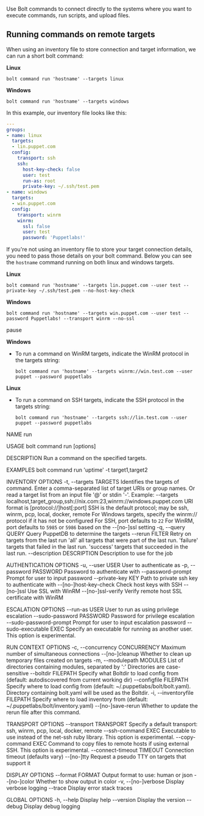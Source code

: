 Use Bolt commands to connect directly to the systems where you want to execute commands, run scripts, and upload files.


## Running commands on remote targets

When using an inventory file to store connection and target information, we can run a short bolt command:

**Linux**
```shell script
bolt command run 'hostname' --targets linux
```

**Windows**
```shell script
bolt command run 'hostname' --targets windows
```

In this example, our inventory file looks like this:

```yaml
---
groups:
- name: linux
  targets:
  - lin.puppet.com 
  config:
    transport: ssh
    ssh:
      host-key-check: false
      user: test
      run-as: root
      private-key: ~/.ssh/test.pem
- name: windows
  targets:
  - win.puppet.com
  config:
    transport: winrm
    winrm:
      ssl: false
      user: test
      password: 'Puppetlabs!'
```

If you're not using an inventory file to store your target connection details, you need to pass those details on your bolt command. Below you can see the `hostname` command running on both linux and windows targets.

**Linux**
```shell script
bolt command run 'hostname' --targets lin.puppet.com --user test --private-key ~/.ssh/test.pem --no-host-key-check
```

**Windows**
```shell script
bolt command run 'hostname' --targets win.puppet.com --user test --password Puppetlabs! --transport winrm --no-ssl
```

   



pause




**Windows**

-   To run a command on WinRM targets, indicate the WinRM protocol in the targets string:
    ```shell script
    bolt command run 'hostname' --targets winrm://win.test.com --user puppet --password puppetlabs
    ```
   
**Linux**

-   To run a command on SSH targets, indicate the SSH protocol in the targets string:
    ```shell script
    bolt command run 'hostname' --targets ssh://lin.test.com --user puppet --password puppetlabs
    ```

NAME
    run

USAGE
    bolt command run <command> [options]

DESCRIPTION
    Run a command on the specified targets.

EXAMPLES
    bolt command run 'uptime' -t target1,target2

INVENTORY OPTIONS
    -t, --targets TARGETS            Identifies the targets of command.
                                     Enter a comma-separated list of target URIs or group names.
                                     Or read a target list from an input file '@<file>' or stdin '-'.
                                     Example: --targets localhost,target_group,ssh://nix.com:23,winrm://windows.puppet.com
                                     URI format is [protocol://]host[:port]
                                     SSH is the default protocol; may be ssh, winrm, pcp, local, docker, remote
                                     For Windows targets, specify the winrm:// protocol if it has not be configured
                                     For SSH, port defaults to `22`
                                     For WinRM, port defaults to `5985` or `5986` based on the --[no-]ssl setting
    -q, --query QUERY                Query PuppetDB to determine the targets
        --rerun FILTER               Retry on targets from the last run
                                     'all' all targets that were part of the last run.
                                     'failure' targets that failed in the last run.
                                     'success' targets that succeeded in the last run.
        --description DESCRIPTION    Description to use for the job

AUTHENTICATION OPTIONS
    -u, --user USER                  User to authenticate as
    -p, --password PASSWORD          Password to authenticate with
        --password-prompt            Prompt for user to input password
        --private-key KEY            Path to private ssh key to authenticate with
        --[no-]host-key-check        Check host keys with SSH
        --[no-]ssl                   Use SSL with WinRM
        --[no-]ssl-verify            Verify remote host SSL certificate with WinRM

ESCALATION OPTIONS
        --run-as USER                User to run as using privilege escalation
        --sudo-password PASSWORD     Password for privilege escalation
        --sudo-password-prompt       Prompt for user to input escalation password
        --sudo-executable EXEC       Specify an executable for running as another user.
                                     This option is experimental.

RUN CONTEXT OPTIONS
    -c, --concurrency CONCURRENCY    Maximum number of simultaneous connections
        --[no-]cleanup               Whether to clean up temporary files created on targets
    -m, --modulepath MODULES         List of directories containing modules, separated by ':'
                                     Directories are case-sensitive
        --boltdir FILEPATH           Specify what Boltdir to load config from (default: autodiscovered from current working dir)
        --configfile FILEPATH        Specify where to load config from (default: ~/.puppetlabs/bolt/bolt.yaml).
                                     Directory containing bolt.yaml will be used as the Boltdir.
    -i, --inventoryfile FILEPATH     Specify where to load inventory from (default: ~/.puppetlabs/bolt/inventory.yaml)
        --[no-]save-rerun            Whether to update the rerun file after this command.

TRANSPORT OPTIONS
        --transport TRANSPORT        Specify a default transport: ssh, winrm, pcp, local, docker, remote
        --ssh-command EXEC           Executable to use instead of the net-ssh ruby library. 
                                     This option is experimental.
        --copy-command EXEC          Command to copy files to remote hosts if using external SSH. 
                                     This option is experimental.
        --connect-timeout TIMEOUT    Connection timeout (defaults vary)
        --[no-]tty                   Request a pseudo TTY on targets that support it

DISPLAY OPTIONS
        --format FORMAT              Output format to use: human or json
        --[no-]color                 Whether to show output in color
    -v, --[no-]verbose               Display verbose logging
        --trace                      Display error stack traces

GLOBAL OPTIONS
    -h, --help                       Display help
        --version                    Display the version
        --debug                      Display debug logging
